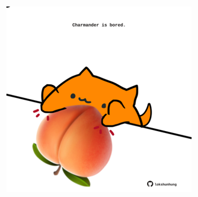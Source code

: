 <!-- built at 22/10/2024, 24:01:27 UTC -->
<p align="center">
  <img width="500" height="500" src="./ReadmeImage.svg">
</p>
